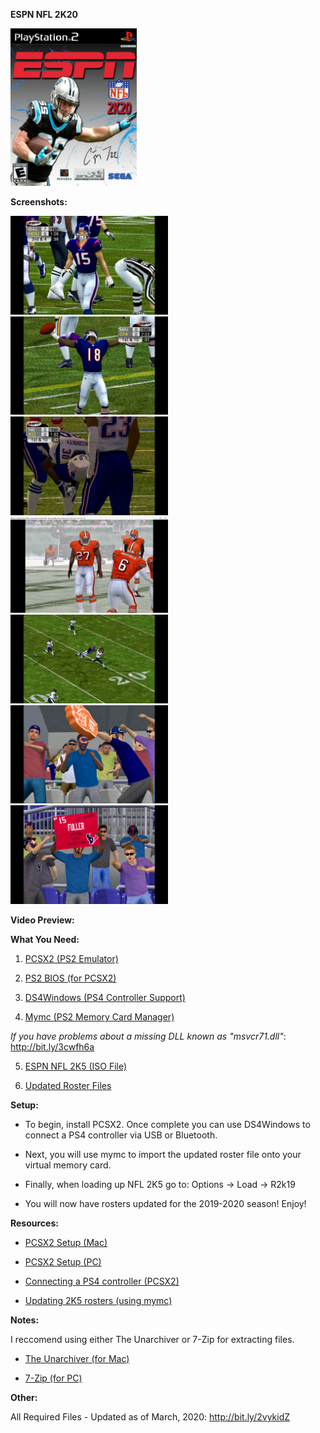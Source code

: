 <b>ESPN NFL 2K20</b>

<img src="/NFL2K20.jpg" alt="NFL2K20" height="50%" width="40%">

<b>Screenshots:</b>

<img src="/img.jpeg" alt="NFL2K20" height="50%" width="50%">

<img src="/img2.jpeg" alt="NFL2K20" height="50%" width="50%">

<img src="/img3.jpeg" alt="NFL2K20" height="50%" width="50%">

<img src="/img4.jpeg" alt="NFL2K20" height="50%" width="50%">

<img src="/img5.jpeg" alt="NFL2K20" height="50%" width="50%">

<img src="/img6.jpeg" alt="NFL2K20" height="50%" width="50%">

<img src="/img7.jpeg" alt="NFL2K20" height="50%" width="50%">

<b>Video Preview:</b>

<b>What You Need:</b>

1) <a href="http://bit.ly/3cDH5FY" target="_blank">PCSX2 (PS2 Emulator)</a>

2) <a href="http://bit.ly/2TpggO6" target="_blank">PS2 BIOS (for PCSX2)</a>

3) <a href="http://bit.ly/2IpHRbq" target="_blank">DS4Windows (PS4 Controller Support)</a>

4) <a href="http://bit.ly/2VZwqQ3" target="_blank">Mymc (PS2 Memory Card Manager)</a>

*If you have problems about a missing DLL known as "msvcr71.dll"*:
http://bit.ly/3cwfh6a

5) <a href="http://bit.ly/2vyT473" target="_blank">ESPN NFL 2K5 (ISO File)</a>

6) <a href="http://bit.ly/2vykGcr" target="_blank">Updated Roster Files</a>

<b>Setup:</b>

* To begin, install PCSX2. Once complete you can use DS4Windows to connect a PS4 controller via USB or Bluetooth.<br>

* Next, you will use mymc to import the updated roster file onto your virtual memory card.<br>

* Finally, when loading up NFL 2K5 go to: Options -> Load -> R2k19<br>

* You will now have rosters updated for the 2019-2020 season! Enjoy!<br>

<b>Resources:</b>

* <a href="http://bit.ly/2vH7x0B" target="_blank">PCSX2 Setup (Mac)</a>

* <a href="http://bit.ly/3cz8dpp" target="_blank">PCSX2 Setup (PC)</a>

* <a href="http://bit.ly/32ZZesX" target="_blank">Connecting a PS4 controller (PCSX2)</a>

* <a href="http://bit.ly/39smlyP" target="_blank">Updating 2K5 rosters (using mymc)</a>

<b>Notes:</b>

I reccomend using either The Unarchiver or 7-Zip for extracting files.<br>

* <a href="http://bit.ly/3axfO65" target="_blank">The Unarchiver (for Mac)</a>

* <a href="http://bit.ly/3auwPOg" target="_blank">7-Zip (for PC)</a>

<b>Other:</b>

All Required Files - Updated as of March, 2020:
http://bit.ly/2vykidZ
